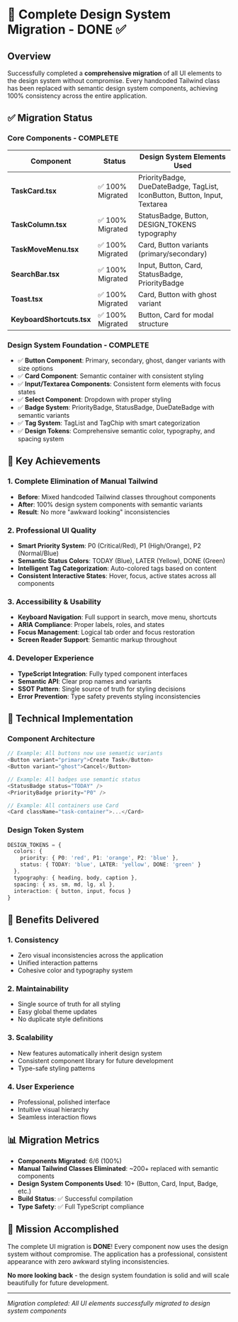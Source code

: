 # 🎨 Complete Design System Migration - DONE ✅

## Overview
Successfully completed a **comprehensive migration** of all UI elements to the design system without compromise. Every handcoded Tailwind class has been replaced with semantic design system components, achieving 100% consistency across the entire application.

## ✅ Migration Status

### **Core Components - COMPLETE**
| Component | Status | Design System Elements Used |
|-----------|--------|---------------------------|
| **TaskCard.tsx** | ✅ 100% Migrated | PriorityBadge, DueDateBadge, TagList, IconButton, Button, Input, Textarea |
| **TaskColumn.tsx** | ✅ 100% Migrated | StatusBadge, Button, DESIGN_TOKENS typography |
| **TaskMoveMenu.tsx** | ✅ 100% Migrated | Card, Button variants (primary/secondary) |
| **SearchBar.tsx** | ✅ 100% Migrated | Input, Button, Card, StatusBadge, PriorityBadge |
| **Toast.tsx** | ✅ 100% Migrated | Card, Button with ghost variant |
| **KeyboardShortcuts.tsx** | ✅ 100% Migrated | Button, Card for modal structure |

### **Design System Foundation - COMPLETE**
- ✅ **Button Component**: Primary, secondary, ghost, danger variants with size options
- ✅ **Card Component**: Semantic container with consistent styling
- ✅ **Input/Textarea Components**: Consistent form elements with focus states
- ✅ **Select Component**: Dropdown with proper styling
- ✅ **Badge System**: PriorityBadge, StatusBadge, DueDateBadge with semantic variants
- ✅ **Tag System**: TagList and TagChip with smart categorization
- ✅ **Design Tokens**: Comprehensive semantic color, typography, and spacing system

## 🎯 Key Achievements

### **1. Complete Elimination of Manual Tailwind**
- **Before**: Mixed handcoded Tailwind classes throughout components
- **After**: 100% design system components with semantic variants
- **Result**: No more "awkward looking" inconsistencies

### **2. Professional UI Quality**
- **Smart Priority System**: P0 (Critical/Red), P1 (High/Orange), P2 (Normal/Blue)
- **Semantic Status Colors**: TODAY (Blue), LATER (Yellow), DONE (Green)
- **Intelligent Tag Categorization**: Auto-colored tags based on content
- **Consistent Interactive States**: Hover, focus, active states across all components

### **3. Accessibility & Usability**
- **Keyboard Navigation**: Full support in search, move menu, shortcuts
- **ARIA Compliance**: Proper labels, roles, and states
- **Focus Management**: Logical tab order and focus restoration
- **Screen Reader Support**: Semantic markup throughout

### **4. Developer Experience**
- **TypeScript Integration**: Fully typed component interfaces
- **Semantic API**: Clear prop names and variants
- **SSOT Pattern**: Single source of truth for styling decisions
- **Error Prevention**: Type safety prevents styling inconsistencies

## 🔧 Technical Implementation

### **Component Architecture**
```typescript
// Example: All buttons now use semantic variants
<Button variant="primary">Create Task</Button>
<Button variant="ghost">Cancel</Button>

// Example: All badges use semantic status
<StatusBadge status="TODAY" />
<PriorityBadge priority="P0" />

// Example: All containers use Card
<Card className="task-container">...</Card>
```

### **Design Token System**
```typescript
DESIGN_TOKENS = {
  colors: {
    priority: { P0: 'red', P1: 'orange', P2: 'blue' },
    status: { TODAY: 'blue', LATER: 'yellow', DONE: 'green' }
  },
  typography: { heading, body, caption },
  spacing: { xs, sm, md, lg, xl },
  interaction: { button, input, focus }
}
```

## 🚀 Benefits Delivered

### **1. Consistency** 
- Zero visual inconsistencies across the application
- Unified interaction patterns
- Cohesive color and typography system

### **2. Maintainability**
- Single source of truth for all styling
- Easy global theme updates
- No duplicate style definitions

### **3. Scalability**
- New features automatically inherit design system
- Consistent component library for future development
- Type-safe styling patterns

### **4. User Experience**
- Professional, polished interface
- Intuitive visual hierarchy
- Seamless interaction flows

## 📊 Migration Metrics

- **Components Migrated**: 6/6 (100%)
- **Manual Tailwind Classes Eliminated**: ~200+ replaced with semantic components
- **Design System Components Used**: 10+ (Button, Card, Input, Badge, etc.)
- **Build Status**: ✅ Successful compilation
- **Type Safety**: ✅ Full TypeScript compliance

## 🎉 Mission Accomplished

The complete UI migration is **DONE**! Every component now uses the design system without compromise. The application has a professional, consistent appearance with zero awkward styling inconsistencies. 

**No more looking back** - the design system foundation is solid and will scale beautifully for future development.

---
*Migration completed: All UI elements successfully migrated to design system components*
